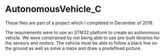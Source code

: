 # AutonomousVehicle_C

These files are part of a project which I completed in December of 2018.

The requirements were to use an STM32 platform to create an autonomous vehicle. 
We were constrained by not being able to use pre-built libraries for the sensors and motors. 
The vehicle must be able to follow a black line on the ground as well as solve a maze and draw a predefined picture.
